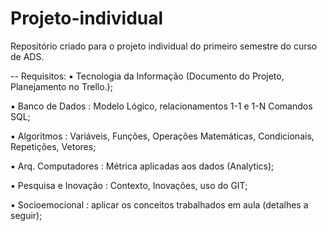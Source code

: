 # Projeto-individual
Repositório criado para o projeto individual do primeiro semestre do curso de ADS.

-- Requisitos:
▪ Tecnologia da Informação (Documento do Projeto, Planejamento no Trello.);

▪ Banco de Dados : Modelo Lógico, relacionamentos 1-1 e 1-N Comandos SQL;

▪ Algoritmos : Variáveis, Funções, Operações Matemáticas, Condicionais, Repetições, Vetores;

▪ Arq. Computadores : Métrica aplicadas aos dados (Analytics);

▪ Pesquisa e Inovação : Contexto, Inovações, uso do GIT;

▪ Socioemocional : aplicar os conceitos trabalhados em aula (detalhes a seguir);